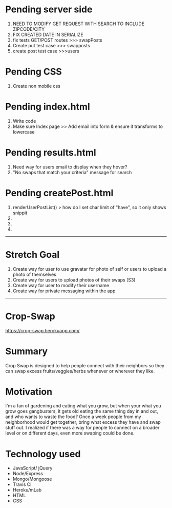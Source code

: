 
# Pending server side
1. NEED TO MODIFY GET REQUEST WITH SEARCH TO INCLUDE ZIPCODE/CITY
1. FIX CREATED DATE IN SERIALIZE
1. fix tests GET/POST routes >>> swapPosts
1. Create put test case >>> swapposts
1. create post test case >>>users

# Pending CSS
1. Create non mobile css

# Pending index.html
1. Write code
1. Make sure Index page >> Add email into form & ensure it transforms to lowercase

# Pending results.html
1. Need way for users email to display when they hover?
1. "No swaps that match your criteria" message for search 

# Pending createPost.html
1. renderUserPostList() > how do I set char limit of "have", so it only shows snippit
1.
1.
1.


-----------------------------

# Stretch Goal
1. Create way for user to use gravatar for photo of self or users to upload a
    photo of themselves
1. Create way for users to upload photos of their swaps (S3)
1. Create way for user to modify their username
1. Create way for private messaging within the app





-------------------------------
# Crop-Swap
https://crop-swap.herokuapp.com/

# Summary
Crop Swap is designed to help people connect with their neighbors so they can swap excess fruits/veggies/herbs whenever or wherever they like.

# Motivation
I'm a fan of gardening and eating what you grow, but when your what you grow goes gangbusters, it gets old
eating the same thing day in and out, and who wants to waste the food? Once a week people from my neighborhood would get together, bring what excess they have and swap stuff out. I realized if there was a
way for people to connect on a broader level or on different days, even more swaping could be done.

# Technology used
* JavaScript/ jQuery
* Node/Express
* Mongo/Mongoose
* Travis CI
* Heroku/mLab
* HTML
* CSS
